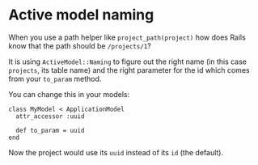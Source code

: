 # Active model naming

When you use a path helper like `project_path(project)` how does Rails know that
the path should be `/projects/1`?

It is using `ActiveModel::Naming` to figure out the right name (in this case
`projects`, its table name) and the right parameter for the id which comes from
your `to_param` method.

You can change this in your models:

```
class MyModel < ApplicationModel
  attr_accessor :uuid

  def to_param = uuid
end
```

Now the project would use its `uuid` instead of its `id` (the default).
